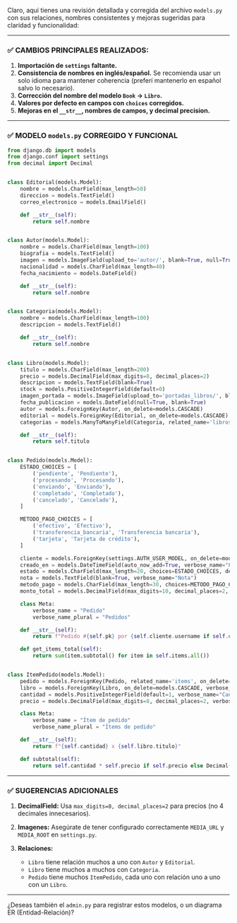 Claro, aquí tienes una revisión detallada y corregida del archivo `models.py` con sus relaciones, nombres consistentes y mejoras sugeridas para claridad y funcionalidad:

---

### ✅ CAMBIOS PRINCIPALES REALIZADOS:

1. **Importación de `settings` faltante.**
2. **Consistencia de nombres en inglés/español.** Se recomienda usar un solo idioma para mantener coherencia (preferí mantenerlo en español salvo lo necesario).
3. **Corrección del nombre del modelo `Book` → `Libro`.**
4. **Valores por defecto en campos con `choices` corregidos.**
5. **Mejoras en el `__str__`, nombres de campos, y decimal precision.**

---

### ✅ MODELO `models.py` CORREGIDO Y FUNCIONAL

```python
from django.db import models
from django.conf import settings
from decimal import Decimal


class Editorial(models.Model):
    nombre = models.CharField(max_length=50)
    direccion = models.TextField()
    correo_electronico = models.EmailField()

    def __str__(self):
        return self.nombre


class Autor(models.Model):
    nombre = models.CharField(max_length=100)
    biografia = models.TextField()
    imagen = models.ImageField(upload_to='autor/', blank=True, null=True)
    nacionalidad = models.CharField(max_length=40)
    fecha_nacimiento = models.DateField()

    def __str__(self):
        return self.nombre


class Categoria(models.Model):
    nombre = models.CharField(max_length=100)
    descripcion = models.TextField()

    def __str__(self):
        return self.nombre


class Libro(models.Model):
    titulo = models.CharField(max_length=200)
    precio = models.DecimalField(max_digits=8, decimal_places=2)
    descripcion = models.TextField(blank=True)
    stock = models.PositiveIntegerField(default=0)
    imagen_portada = models.ImageField(upload_to='portadas_libros/', blank=True, null=True)
    fecha_publicacion = models.DateField(null=True, blank=True)
    autor = models.ForeignKey(Autor, on_delete=models.CASCADE)
    editorial = models.ForeignKey(Editorial, on_delete=models.CASCADE)
    categorias = models.ManyToManyField(Categoria, related_name='libros')

    def __str__(self):
        return self.titulo


class Pedido(models.Model):
    ESTADO_CHOICES = [
        ('pendiente', 'Pendiente'),
        ('procesando', 'Procesando'),
        ('enviando', 'Enviando'),
        ('completado', 'Completado'),
        ('cancelado', 'Cancelado'),
    ]

    METODO_PAGO_CHOICES = [
        ('efectivo', 'Efectivo'),
        ('transferencia_bancaria', 'Transferencia bancaria'),
        ('tarjeta', 'Tarjeta de crédito'),
    ]

    cliente = models.ForeignKey(settings.AUTH_USER_MODEL, on_delete=models.CASCADE, verbose_name="Cliente")
    creado_en = models.DateTimeField(auto_now_add=True, verbose_name="Fecha de creación")
    estado = models.CharField(max_length=20, choices=ESTADO_CHOICES, default='pendiente', verbose_name="Estado")
    nota = models.TextField(blank=True, verbose_name="Nota")
    metodo_pago = models.CharField(max_length=30, choices=METODO_PAGO_CHOICES, default='efectivo', verbose_name="Método de pago")
    monto_total = models.DecimalField(max_digits=10, decimal_places=2, default=0, verbose_name="Monto total")

    class Meta:
        verbose_name = "Pedido"
        verbose_name_plural = "Pedidos"

    def __str__(self):
        return f"Pedido #{self.pk} por {self.cliente.username if self.cliente else 'Invitado'}"

    def get_items_total(self):
        return sum(item.subtotal() for item in self.items.all())


class ItemPedido(models.Model):
    pedido = models.ForeignKey(Pedido, related_name='items', on_delete=models.CASCADE, verbose_name="Pedido")
    libro = models.ForeignKey(Libro, on_delete=models.CASCADE, verbose_name="Libro")
    cantidad = models.PositiveIntegerField(default=1, verbose_name="Cantidad")
    precio = models.DecimalField(max_digits=8, decimal_places=2, verbose_name="Precio")

    class Meta:
        verbose_name = "Ítem de pedido"
        verbose_name_plural = "Ítems de pedido"

    def __str__(self):
        return f"{self.cantidad} x {self.libro.titulo}"

    def subtotal(self):
        return self.cantidad * self.precio if self.precio else Decimal('0.00')
```

---

### ✅ SUGERENCIAS ADICIONALES

1. **DecimalField:** Usa `max_digits=8, decimal_places=2` para precios (no 4 decimales innecesarios).
2. **Imagenes:** Asegúrate de tener configurado correctamente `MEDIA_URL` y `MEDIA_ROOT` en `settings.py`.
3. **Relaciones:**

   * `Libro` tiene relación muchos a uno con `Autor` y `Editorial`.
   * `Libro` tiene muchos a muchos con `Categoria`.
   * `Pedido` tiene muchos `ItemPedido`, cada uno con relación uno a uno con un `Libro`.

---

¿Deseas también el `admin.py` para registrar estos modelos, o un diagrama ER (Entidad-Relación)?
